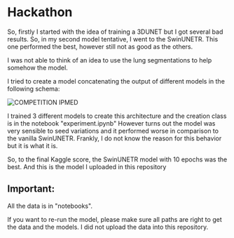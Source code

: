 # Hackathon

So, firstly I started with the idea of training a 3DUNET but I got several bad results.
So, in my second model tentative, I went to the SwinUNETR. This one performed the best, however still not as good as the others.

I was not able to think of an idea to use the lung segmentations to help somehow the model. 

I tried to create a model concatenating the output of different models in the following schema:

![COMPETITION IPMED](https://github.com/mathparracho/PSCC_datachallenge/assets/58774388/d87ad654-631a-4a5a-9657-22fb34e9e356)

I trained 3 different models to create this architecture and the creation class is in the notebook "experiment.ipynb"
However turns out the model was very sensible to seed variations and it performed worse in comparison to the vanilla SwinUNETR. Frankly, I do not know the reason for this behavior but it is what it is.

So, to the final Kaggle score, the SwinUNETR model with 10 epochs was the best. And this is the model I uploaded in this repository

## Important:

All the data is in "notebooks".

If you want to re-run the model, please make sure all paths are right to get the data and the models.
I did not upload the data into this repository.
